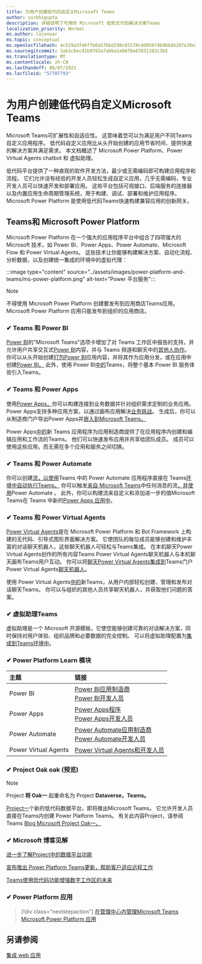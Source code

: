 ```yaml
---
title: 为用户创建低代码自定义Microsoft Teams
author: surbhigupta
description: 详细说明了可用的 Microsoft 低和无代码解决方案Teams
localization_priority: Normal
ms.author: lajanuar
ms.topic: conceptual
ms.openlocfilehash: 4c529a3f46ffb0a57bbd298c01570c4d05074b9bbd4207e20e2f9a8374bfed1d
ms.sourcegitcommit: 3ab1cbec41b9783a7abba1e0870a67831282c3b5
ms.translationtype: MT
ms.contentlocale: zh-CN
ms.lasthandoff: 08/07/2021
ms.locfileid: "57707793"
---
```

# <a name="create-low-code-custom-apps-for-microsoft-teams"></a>为用户创建低代码自定义Microsoft Teams

Microsoft Teams可扩展性和自适应性。 这意味着您可以为满足用户不同Teams自定义应用程序。 低代码自定义应用比从头开始创建的应用节省时间、提供快速的解决方案并满足需求。 本文档概述了 Microsoft Power Platform、Power Virtual Agents chatbot 和 虚拟助理。

低代码平台提供了一种直观的软件开发方法，最少或无需编码即可构建应用程序和流程。 它们允许没有经验的开发人员轻松生成自定义应用，几乎无需编码，专业开发人员可以快速开发和部署应用。 这些平台包括可视接口、后端服务的连接器以及内置应用生命周期管理系统，用于构建、调试、部署和维护应用程序。 Microsoft Power Platform 是使用低代码Teams快速构建兼容应用的创新网关。

## <a name="teams-and-microsoft-power-platform"></a>Teams和 Microsoft Power Platform

Microsoft Power Platform 在一个强大的应用程序平台中组合了四项强大的 Microsoft 技术，如 Power BI、Power Apps、Power Automate、Microsoft Flow 和 Power Virtual Agents。 这些技术让你能够构建解决方案、自动化流程、分析数据，以及创建统一集成的环境中的虚拟代理：

:::image type="content" source="../assets/images/power-platform-and-teams/ms-power-platform.png" alt-text="Power 平台服务":::

> [!NOTE]
> 不得使用 Microsoft Power Platform 创建要发布到应用商店Teams应用。 Microsoft Power Platform 应用只能发布到组织的应用商店。

### <a name="-teams-and-power-bi"></a>✔ Teams 和 Power BI

[Power BI](https://powerbi.microsoft.com/blog/announcing-new-power-bi-tab-for-microsoft-teams/)的"Microsoft Teams"选项卡增加了对 Teams 工作区中报告的支持，并允许用户共享交互式[Power BI](/power-bi/collaborate-share/service-embed-report-microsoft-teams)内容，并与 Teams 频道和聊天中的[其他人协作](/power-bi/collaborate-share/service-collaborate-microsoft-teams)。 你可以从头开始创建[打包Power BI](/power-bi/collaborate-share/service-create-distribute-apps)应用内容，并将其作为应用分发，或在应用中创建[Power BI。](/power-bi/connect-data/service-template-apps-create) 此外，使用 Power BI[中的](https://go.microsoft.com/fwlink/?linkid=2143643)Teams，将整个基本 Power BI 服务体验引入Teams。

### <a name="-teams-and-power-apps"></a>✔ Teams 和 Power Apps

使用[Power Apps，](/powerapps/powerapps-overview)你可以构建连接到业务数据并针对组织需求定制的业务应用。  Power Apps支持多种应用方案，以通过画布应用解决[业务挑战](/powerapps/maker/#canvas-apps)。 生成后，你可以从制造商门户导出Power Apps并[嵌入到Microsoft Teams。](/power-platform/admin/embed-app-teams)

Power Apps[中的](https://go.microsoft.com/fwlink/?linkid=2143374)新 Teams 应用程序为应用制造商提供了在应用程序内创建和编辑应用和工作流的Teams。 他们可以快速发布应用并共享给团队成员。 成员可以使用这些应用，而无需在多个应用和服务之间切换。

### <a name="-teams-and-power-automate"></a>✔ Teams 和 Power Automate

你可以创建[流，以使用](https://flow.microsoft.com/connectors/shared_teams/microsoft-teams/)Teams 中的 Power Automate 应用程序直接在 Teams[环境中自动执行Teams。](/power-automate/flows-teams) 你可以触发[来自 Microsoft Teams](/power-automate/trigger-flow-teams-message)中任何消息的流[，并使用](/power-automate/create-adaptive-cards)Power Automate 。 此外，你可以构建流来自定义和添加进一步的值Microsoft Teams在 Teams 中新的[Power Apps 应用中](https://go.microsoft.com/fwlink/?linkid=2143539)。

### <a name="-teams-and-power-virtual-agents"></a>✔ Teams 和 Power Virtual Agents

[Power Virtual Agents](/power-virtual-agents/fundamentals-what-is-power-virtual-agents)是在 Microsoft Power Platform 和 Bot Framework 上构建的无代码、引导式图形界面解决方案。 它使团队的每位成员能够创建和维护丰富的对话聊天机器人，这些聊天机器人可轻松与Teams集成。 在本机聊天Power Virtual Agents创作的所有内容Teams Power Virtual Agents聊天机器人与本机聊天画布Teams用户互动。 你可以将[聊天Power Virtual Agents集成到](/power-virtual-agents/publication-add-bot-to-microsoft-teams)Teams门户Power Virtual Agents[聊天机器人](https://powervirtualagents.microsoft.com)。

使用 Power Virtual Agents[中的](https://aka.ms/pva-teams-docs)新Teams，从用户内部轻松创建、管理和发布对话聊天Teams。 你可以与组织的其他人员共享聊天机器人，并获取他们问题的答案。

### <a name="-virtual-assistant-for-teams"></a>✔ 虚拟助理Teams

虚拟助理是一个 Microsoft 开源模板，它使您能够创建可靠的对话解决方案，同时保持对用户体验、组织品牌和必要数据的完全控制。 可以将虚拟助理配置为[集成到Teams环境中](https://microsoft.github.io/botframework-solutions/clients-and-channels/tutorials/enable-teams/1-intro)。 

### <a name="-power-platform-learn-modules"></a>✔ Power Platform Learn 模块

|  主题  |  链接  |
|:---------|:----------------------|
|Power BI|[Power BI应用制造商](/learn/browse/?expanded=power-platform&products=power-bi&roles=maker)</br>[Power BI开发人员](/learn/browse/?expanded=power-platform&products=power-bi&roles=developer)|
|Power Apps|[Power Apps程序](/learn/browse/?products=power-apps&roles=maker)</br>[Power Apps开发人员](/learn/browse/?products=power-apps)|
|Power Automate|[Power Automate应用制造商](/learn/browse/?expanded=power-platform&products=power-automate&roles=maker)</br>[Power Automate开发人员](/learn/browse/?expanded=power-platform&products=power-automate&roles=developer)|
|Power Virtual Agents|[Power Virtual Agents和开发人员](/learn/browse/?products=power-virtual-agents&expanded=power-platform&roles=maker)|

### <a name="-project-oakdale-preview"></a>✔ Project Oak oak (预览) 

> [!NOTE]
> Project **将 Oak一** 起重命名为 Project **Dataverse，Teams。**

[Project一](https://techcommunity.microsoft.com/t5/microsoft-teams-blog/teams-is-shaping-the-future-of-work-with-low-code-features-to/ba-p/1507180
)个新的低代码数据平台，即将推出Microsoft Teams。 它允许开发人员直接在Teams内创建 Power Platform Teams。 有关此内容Project，请参阅Teams [Blog Microsoft Project Oak一。](https://powerapps.microsoft.com/blog/introducing-project-oakdale-a-new-low-code-data-platform-for-microsoft-teams)

### <a name="-microsoft-blog-insights"></a>✔ Microsoft 博客见解

[进一步了解Project中的数据平台功能](https://powerapps.microsoft.com/blog/a-closer-look-at-data-platform-capabilities-in-project-oakdale/)

[宣布推出 Power Platform Teams更新，帮助客户适应远程工作](https://cloudblogs.microsoft.com/powerplatform/2020/05/19/announcing-power-platform-and-teams-updates-to-help-customers-adapt-to-remote-work/)

[Teams使用低代码功能增强数字工作区的未来](https://techcommunity.microsoft.com/t5/microsoft-teams-blog/teams-is-shaping-the-future-of-work-with-low-code-features-to/ba-p/1507180)

### <a name="-managing-power-platform-apps"></a>✔ Power Platform 应用

> [!div class="nextstepaction"]
> [在管理中心内管理Microsoft Teams Microsoft Power Platform 应用](/microsoftteams/manage-power-platform-apps)

## <a name="see-also"></a>另请参阅

[集成 web 应用](~/samples/integrate-web-apps-overview.md)
